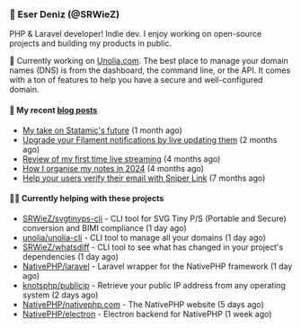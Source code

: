 
### 👋 Eser Deniz (@SRWieZ)

PHP & Laravel developer! Indie dev. I enjoy working on open-source projects and building my products in public.

🚀 Currently working on [Unolia.com](https://unolia.com). The best place to manage your domain names (DNS) is from the dashboard, the command line, or the API. It comes with a ton of features to help you have a secure and well-configured domain.

#### 📝 My recent [blog posts](https://srwiez.com)

- [My take on Statamic&#39;s future](https://srwiez.com/posts/my-take-on-statamic-future) (1 month ago)
- [Upgrade your Filament notifications by live updating them](https://srwiez.com/posts/upgrade-your-filament-notifications-by-live-updating-them) (2 months ago)
- [Review of my first time live streaming](https://srwiez.com/posts/review-of-my-first-time-live-streaming) (4 months ago)
- [How I organise my notes in 2024](https://srwiez.com/posts/how-i-organise-my-notes-in-2024) (4 months ago)
- [Help your users verify their email with Sniper Link](https://srwiez.com/posts/help-your-users-verify-their-email-with-sniper-link) (7 months ago)

#### 👨‍🔧 Currently helping with these projects

- [SRWieZ/svgtinyps-cli](https://github.com/SRWieZ/svgtinyps-cli) - CLI tool for SVG Tiny P/S (Portable and Secure) conversion and BIMI compliance (1 day ago)
- [unolia/unolia-cli](https://github.com/unolia/unolia-cli) - CLI tool to manage all your domains (1 day ago)
- [SRWieZ/whatsdiff](https://github.com/SRWieZ/whatsdiff) - CLI tool to see what has changed in your project&#39;s dependencies (1 day ago)
- [NativePHP/laravel](https://github.com/NativePHP/laravel) - Laravel wrapper for the NativePHP framework (1 day ago)
- [knotsphp/publicip](https://github.com/knotsphp/publicip) - Retrieve your public IP address from any operating system (2 days ago)
- [NativePHP/nativephp.com](https://github.com/NativePHP/nativephp.com) - The NativePHP website (5 days ago)
- [NativePHP/electron](https://github.com/NativePHP/electron) - Electron backend for NativePHP (1 week ago)